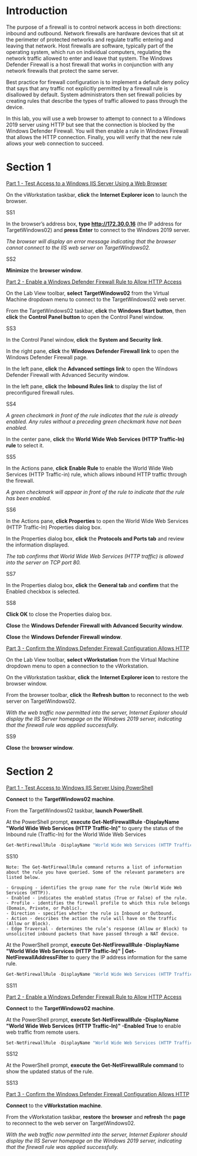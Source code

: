 
# Introduction

The purpose of a firewall is to control network access in both directions: inbound and outbound. Network firewalls are hardware devices that sit at the perimeter of protected networks and regulate traffic entering and leaving that network. Host firewalls are software, typically part of the operating system, which run on individual computers, regulating the network traffic allowed to enter and leave that system. The Windows Defender Firewall is a host firewall that works in conjunction with any network firewalls that protect the same server.

Best practice for firewall configuration is to implement a default deny policy that says that any traffic not explicitly permitted by a firewall rule is disallowed by default. System administrators then set firewall policies by creating rules that describe the types of traffic allowed to pass through the device.

In this lab, you will use a web browser to attempt to connect to a Windows 2019 server using HTTP but see that the connection is blocked by the Windows Defender Firewall. You will then enable a rule in Windows Firewall that allows the HTTP connection. Finally, you will verify that the new rule allows your web connection to succeed.

# Section 1

<u>Part 1 - Test Access to a Windows IIS Server Using a Web Browser</u>

On the vWorkstation taskbar, **click** the **Internet Explorer icon** to launch the browser.

SS1

In the browser’s address box, **type http://172.30.0.16** (the IP address for TargetWindows02) and **press Enter** to connect to the Windows 2019 server.

*The browser will display an error message indicating that the browser cannot connect to the IIS web server on TargetWindows02.*

SS2

**Minimize** the **browser window**.

<u>Part 2 - Enable a Windows Defender Firewall Rule to Allow HTTP Access</u>

On the Lab View toolbar, **select** **TargetWindows02** from the Virtual Machine dropdown menu to connect to the TargetWindows02 web server.

From the TargetWindows02 taskbar, **click** the **Windows Start button**, then **click** the **Control Panel button** to open the Control Panel window.

SS3

In the Control Panel window, **click** the **System and Security** **link**.

In the right pane, **click** the **Windows Defender Firewall link** to open the Windows Defender Firewall page.

In the left pane, **click** the **Advanced settings link** to open the Windows Defender Firewall with Advanced Security window.

In the left pane, **click** the **Inbound Rules link** to display the list of preconfigured firewall rules.

SS4

*A green checkmark in front of the rule indicates that the rule is already enabled. Any rules without a preceding green checkmark have not been enabled.*

In the center pane, **click** the **World Wide Web Services (HTTP Traffic-In) rule** to select it.

SS5

In the Actions pane, **click** **Enable Rule** to enable the World Wide Web Services (HTTP Traffic-in) rule, which allows inbound HTTP traffic through the firewall.

*A green checkmark will appear in front of the rule to indicate that the rule has been enabled.*

SS6

In the Actions pane, **click Properties** to open the World Wide Web Services (HTTP Traffic-In) Properties dialog box.

In the Properties dialog box, **click** the **Protocols and Ports tab** and review the information displayed.

*The tab confirms that World Wide Web Services (HTTP traffic) is allowed into the server on TCP port 80.*

SS7

In the Properties dialog box, **click** the **General tab** and **confirm** that the Enabled checkbox is selected.

SS8

**Click OK** to close the Properties dialog box.

**Close** the **Windows Defender Firewall with Advanced Security window**.

**Close** the **Windows Defender Firewall window**.

<u>Part 3 - Confirm the Windows Defender Firewall Configuration Allows HTTP</u>

On the Lab View toolbar, **select** **vWorkstation** from the Virtual Machine dropdown menu to open a connection to the vWorkstation.

On the vWorkstation taskbar, **click** the **Internet Explorer icon** to restore the browser window.

From the browser toolbar, **click** the **Refresh button** to reconnect to the web server on TargetWindows02.

*With the web traffic now permitted into the server, Internet Explorer should display the IIS Server homepage on the Windows 2019 server, indicating that the firewall rule was applied successfully.*

SS9

**Close** the **browser window**.

# Section 2

<u>Part 1 - Test Access to Windows IIS Server Using PowerShell</u>

**Connect** to the **TargetWindows02 machine**.

From the TargetWindows02 taskbar, **launch PowerShell**.

At the PowerShell prompt, **execute Get-NetFirewallRule -DisplayName "World Wide Web Services (HTTP Traffic-In)"** to query the status of the Inbound rule (Traffic-In) for the World Wide Web Services

```powershell
Get-NetFirewallRule -DisplayName "World Wide Web Services (HTTP Traffic-In)"
```

SS10

```text
Note: The Get-NetFirewallRule command returns a list of information about the rule you have queried. Some of the relevant parameters are listed below.

- Grouping - identifies the group name for the rule (World Wide Web Services (HTTP)).
- Enabled - indicates the enabled status (True or False) of the rule.
- Profile - identifies the firewall profile to which this rule belongs (Domain, Private, or Public).
- Direction - specifies whether the rule is Inbound or Outbound.
- Action - describes the action the rule will have on the traffic (Allow or Block).
- Edge Traversal - determines the rule’s response (Allow or Block) to unsolicited inbound packets that have passed through a NAT device.
```

At the PowerShell prompt, **execute Get-NetFirewallRule -DisplayName "World Wide Web Services (HTTP Traffic-In)" | Get-NetFirewallAddressFilter** to query the IP address information for the same rule.

```powershell
Get-NetFirewallRule -DisplayName "World Wide Web Services (HTTP Traffic-In)" | Get-NetFirewallAddressFilter
```

SS11

<u>Part 2 - Enable a Windows Defender Firewall Rule to Allow HTTP Access</u>

**Connect** to the **TargetWindows02 machine**.

At the PowerShell prompt, **execute Set-NetFirewallRule -DisplayName "World Wide Web Services (HTTP Traffic-In)" -Enabled True** to enable web traffic from remote users.

```powershell
Set-NetFirewallRule -DisplayName "World Wide Web Services (HTTP Traffic-In)" -Enabled True
```

SS12

At the PowerShell prompt, **execute the Get-NetFirewallRule command** to show the updated status of the rule.

SS13

<u>Part 3 - Confirm the Windows Defender Firewall Configuration Allows HTTP</u>

**Connect** to the **vWorkstation machine**.

From the vWorkstation taskbar, **restore** the **browser** and **refresh** the **page** to reconnect to the web server on TargetWindows02.

*With the web traffic now permitted into the server, Internet Explorer should display the IIS Server homepage on the Windows 2019 server, indicating that the firewall rule was applied successfully.*



